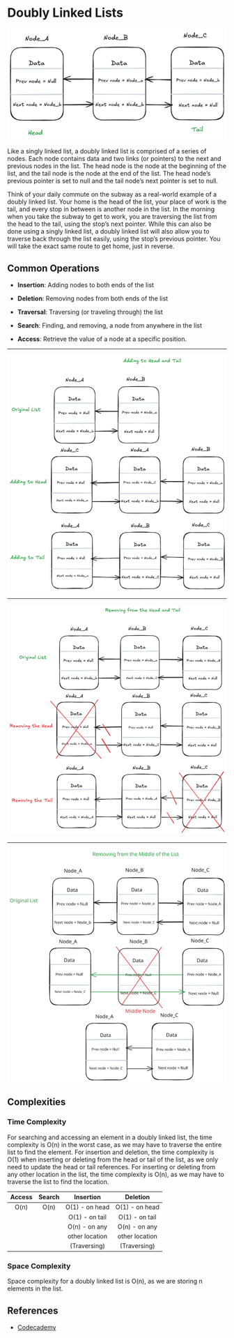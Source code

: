 # Doubly Linked Lists

![Singly_Linked_List](Doubly_Linked_List.png)

Like a singly linked list, a doubly linked list is comprised of a series of nodes. Each node contains data and two links (or pointers) to the next and previous nodes in the list. The head node is the node at the beginning of the list, and the tail node is the node at the end of the list. The head node’s previous pointer is set to null and the tail node’s next pointer is set to null.

Think of your daily commute on the subway as a real-world example of a doubly linked list. Your home is the head of the list, your place of work is the tail, and every stop in between is another node in the list. In the morning when you take the subway to get to work, you are traversing the list from the head to the tail, using the stop’s next pointer. While this can also be done using a singly linked list, a doubly linked list will also allow you to traverse back through the list easily, using the stop’s previous pointer. You will take the exact same route to get home, just in reverse.

## Common Operations

- **Insertion**: Adding nodes to both ends of the list

- **Deletion**: Removing nodes from both ends of the list

- **Traversal**: Traversing (or traveling through) the list

- **Search**: Finding, and removing, a node from anywhere in the list

- **Access**: Retrieve the value of a node at a specific position.

---

![Singly_Linked_List](Doubly_List_Adding.png)

---

![Singly_Linked_List](Doubly_List_Removing.png)

---

![Singly_Linked_List](Doubly_List_Middle.svg)

## Complexities

### Time Complexity

For searching and accessing an element in a doubly linked list, the time complexity is O(n) in the worst case, as we may have to traverse the entire list to find the element. For insertion and deletion, the time complexity is O(1) when inserting or deleting from the head or tail of the list, as we only need to update the head or tail references. For inserting or deleting from any other location in the list, the time complexity is O(n), as we may have to traverse the list to find the location.

| Access | Search |   Insertion    |    Deletion    |
| :----: | :----: | :------------: | :------------: |
|  O(n)  |  O(n)  | O(1) - on head | O(1) - on head |
|        |        | O(1) - on tail | O(1) - on tail |
|        |        | O(n) - on any  | O(n) - on any  |
|        |        | other location | other location |
|        |        |  (Traversing)  |  (Traversing)  |

### Space Complexity

Space complexity for a doubly linked list is O(n), as we are storing n elements in the list.

## References

- [Codecademy](https://www.codecademy.com)
